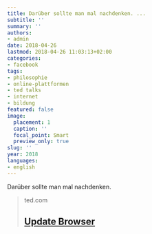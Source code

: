 ```yaml
---
title: Darüber sollte man mal nachdenken. ...
subtitle: ''
summary: ''
authors:
- admin
date: 2018-04-26
lastmod: 2018-04-26 11:03:13+02:00
categories:
- facebook
tags:
- philosophie
- online-plattformen
- ted talks
- internet
- bildung
featured: false
image:
  placement: 1
  caption: ''
  focal_point: Smart
  preview_only: true
slug: ''
year: 2018
languages:
- english
---
```


Darüber sollte man mal nachdenken.
> ted.com
> ## [Update Browser](https://www.ted.com/talks/jason_fried_why_work_doesn_t_happen_at_work)
>